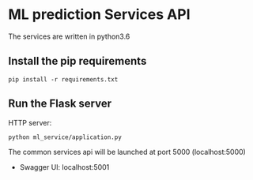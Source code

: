 # ML prediction Services API
The services are written in python3.6
## Install the pip requirements
```
pip install -r requirements.txt
```

## Run the Flask server
HTTP server:
```
python ml_service/application.py
```

The common services api will be launched at port 5000 (localhost:5000)

 - Swagger UI: localhost:5001